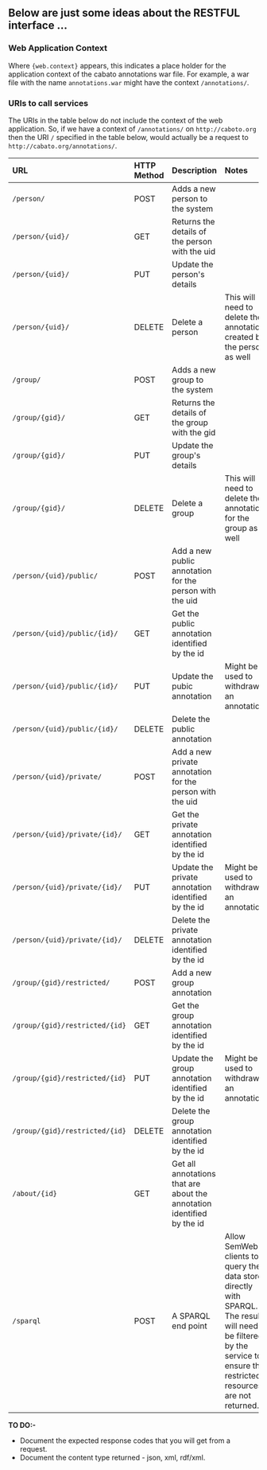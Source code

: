 ## Below are just some ideas about the RESTFUL interface ... ##

### Web Application Context ###

Where ` {web.context} ` appears, this indicates a place holder for the application context of the cabato annotations war file. For example, a war file with the name `annotations.war` might have the context `/annotations/`.

### URIs to call services ###

The URIs in the table below do not include the context of the web application. So, if we have a context of `/annotations/` on ` http://caboto.org ` then the URI `/` specified in the table below, would actually be a request to `http://cabato.org/annotations/`.

| **URL** | **HTTP Method** | **Description** | **Notes** |
|:--------|:----------------|:----------------|:----------|
| ` /person/ ` | POST | Adds a new person to the system |  |
| ` /person/{uid}/ ` | GET | Returns the details of the person with the uid |  |
| ` /person/{uid}/ ` | PUT | Update the person's details |  |
| ` /person/{uid}/ ` | DELETE | Delete a person | This will need to delete the annotations created by the person as well |
| ` /group/ ` | POST | Adds a new group to the system |  |
| ` /group/{gid}/ ` | GET | Returns the details of the group with the gid |  |
| ` /group/{gid}/ ` | PUT | Update the group's details |  |
| ` /group/{gid}/ ` | DELETE | Delete a group | This will need to delete the annotations for the group as well |
| ` /person/{uid}/public/ ` | POST | Add a new public annotation for the person with the uid |  |
| ` /person/{uid}/public/{id}/ ` | GET | Get the public annotation identified by the id |  |
| ` /person/{uid}/public/{id}/ ` | PUT | Update the pubic annotation | Might  be used to withdraw an annotation |
| ` /person/{uid}/public/{id}/ ` | DELETE | Delete the public annotation |  |
| ` /person/{uid}/private/ ` | POST | Add a new private annotation for the person with the uid |  |
| ` /person/{uid}/private/{id}/ ` | GET | Get the private annotation identified by the id |  |
| ` /person/{uid}/private/{id}/ ` | PUT | Update the private annotation identified by the id  | Might  be used to withdraw an annotation |
| ` /person/{uid}/private/{id}/ ` | DELETE | Delete the private annotation identified by the id |  |
| ` /group/{gid}/restricted/ ` | POST | Add a new group annotation |  |
| ` /group/{gid}/restricted/{id} ` | GET | Get the group annotation identified by the id |  |
| ` /group/{gid}/restricted/{id} ` | PUT | Update the group annotation identified by the id  | Might  be used to withdraw an annotation |
| ` /group/{gid}/restricted/{id} ` | DELETE | Delete the group annotation identified by the id |  |
| ` /about/{id} ` | GET | Get all annotations that are about the annotation identified by the id |  |
| ` /sparql ` | POST | A SPARQL end point | Allow SemWeb clients to query the data store directly with SPARQL. The results will need to be filtered by the service to ensure that restricted resources are not returned. |

**TO DO:-**

  * Document the expected response codes that you will get from a request.
  * Document the content type returned - json, xml, rdf/xml.